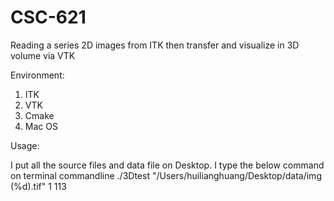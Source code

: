 # CSC-621
Reading a series 2D images from ITK then transfer and visualize in 3D volume via VTK 

Environment:
1. ITK
2. VTK
3. Cmake
4. Mac OS


Usage:  

I put all the source files and data file on Desktop.
I type the below command on terminal commandline
./3Dtest "/Users/huilianghuang/Desktop/data/img (%d).tif" 1 113
